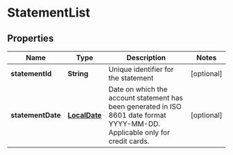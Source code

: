# StatementList

## Properties
Name | Type | Description | Notes
------------ | ------------- | ------------- | -------------
**statementId** | **String** | Unique identifier for the statement |  [optional]
**statementDate** | [**LocalDate**](LocalDate.md) | Date on which the account statement has been generated in ISO 8601 date format YYYY-MM-DD. Applicable only for credit cards. |  [optional]
